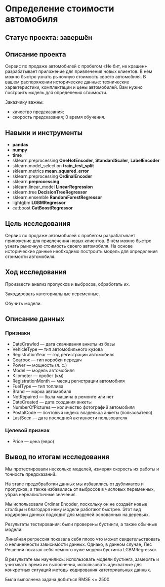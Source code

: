 # Определение стоимости автомобиля

## Статус проекта: завершён

## Описание проекта

Сервис по продаже автомобилей с пробегом «Не бит, не крашен» разрабатывает приложение для привлечения новых клиентов. В нём можно быстро узнать рыночную стоимость своего автомобиля. В вашем распоряжении исторические данные: технические характеристики, комплектации и цены автомобилей. Вам нужно построить модель для определения стоимости.

Заказчику важны:

- качество предсказания;
- скорость предсказания;
0 время обучения.

## Навыки и инструменты

- **pandas**
- **numpy**
- **time**
- sklearn.preprocessing **OneHotEncoder**, **StandardScaler**, **LabelEncoder**
- sklearn.model_selection  **train_test_split**
- sklearn.metrics   **mean_squared_error**
- sklearn.preprocessing   **OrdinalEncoder**
- sklearn  **preprocessing**
- sklearn.linear_model  **LinearRegression**
- sklearn.tree  **DecisionTreeRegressor**
- sklearn.ensemble  **RandomForestRegressor**
- lightgbm  **LGBMRegressor**
- catboost  **CatBoostRegressor**

## Цель исследования

Сервис по продаже автомобилей с пробегом  разрабатывает приложение для привлечения новых клиентов. В нём можно быстро узнать рыночную стоимость своего автомобиля. На основе исторические данные необходимо построить модель для определения стоимости автомобиля.

## Ход исследования

Произвести анализ пропусков и выбросов, обработать их. 

Закодировать категориальные переменные. 

Обучить модели. 

## Описание данных

### Признаки
- DateCrawled — дата скачивания анкеты из базы
- VehicleType — тип автомобильного кузова
- RegistrationYear — год регистрации автомобиля
- Gearbox — тип коробки передач
- Power — мощность (л. с.)
- Model — модель автомобиля
- Kilometer — пробег (км)
- RegistrationMonth — месяц регистрации автомобиля
- FuelType — тип топлива
- Brand — марка автомобиля
- NotRepaired — была машина в ремонте или нет
- DateCreated — дата создания анкеты
- NumberOfPictures — количество фотографий автомобиля
- PostalCode — почтовый индекс владельца анкеты (пользователя)
- LastSeen — дата последней активности пользователя
### Целевой признак
- Price — цена (евро)

## Вывод по итогам исследования

Мы протестировали несколько моделей, измеряя скорость их работы и точность предсказаний.

На этапе предобработки данных мы избавились от дубликатов и пропусков, а также избавились от выбросов в числовых переменных, убрав нереалистичные значения.

Мы использовали Ordinar Encoder, поскольку он не создаёт новые столбцы и благодаря нему модели работают быстрее. Этот вид кодировки данных подходит для моделей основанных на деревьях.

Результаты тестирования: были проверены бустинги, а также обычные модели.

Линейная регрессия показала себя плохо что может свидетельствовать о нелинейности зависимости данных. Однако, в данном случае, Лес Решений показал себя немного хуже модели бустинга LGBMRegressor.

В результате мы научились: использовать модели бустинга, замерять и учитывать время их выполнения, использовать адекватные для конкретных ситуаций методы кодирования категориальных данных.

Была выполнена задача добиться RMSE <= 2500.
